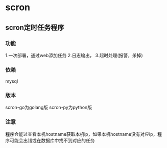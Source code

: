 scron
======

## scron定时任务程序

### 功能

1.一次部署，通过web添加任务
2.日志输出，
3.超时处理(报警，杀掉)

### 依赖

mysql

### 版本
scron-go为golang版
scron-py为python版

### 注意
程序会能过查看本机hostname获取本机ip，如果本机hostname没有对应ip，程序可能会出错或在数据库中找不到对应的任务
